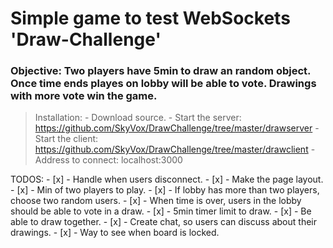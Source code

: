 # Simple game to test WebSockets 'Draw-Challenge'

### Objective: Two players have 5min to draw an random object. Once time ends playes on lobby will be able to vote. Drawings with more vote win the game.

> Installation:
    - Download source.
    - Start the server: https://github.com/SkyVox/DrawChallenge/tree/master/drawserver
    - Start the client: https://github.com/SkyVox/DrawChallenge/tree/master/drawclient
    - Address to connect: localhost:3000
    
TODOS:
    - [x] - Handle when users disconnect.
    - [x] - Make the page layout.
    - [x] - Min of two players to play.
    - [x] - If lobby has more than two players, choose two random users.
    - [x] - When time is over, users in the lobby should be able to vote in a draw.
    - [x] - 5min timer limit to draw.
    - [x] - Be able to draw together.
    - [x] - Create chat, so users can discuss about their drawings.
    - [x] - Way to see when board is locked.
